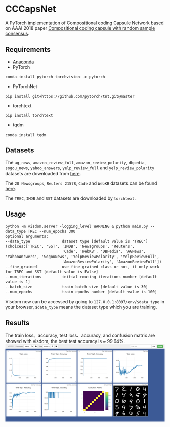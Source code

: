 # CCCapsNet
A PyTorch implementation of Compositional coding Capsule Network based on AAAI 2018 paper [Compositional coding capsule with random sample consensus]().

## Requirements
* [Anaconda](https://www.anaconda.com/download/)
* PyTorch
```
conda install pytorch torchvision -c pytorch
```
* PyTorchNet
```
pip install git+https://github.com/pytorch/tnt.git@master
```
* torchtext
```
pip install torchtext
```
* tqdm
```
conda install tqdm
```

## Datasets
The `ag_news`, `amazon_review_full`, `amazon_review_polarity`, `dbpedia`, `sogou_news`, `yahoo_answers`, `yelp_review_full`
and `yelp_review_polarity` datasets are downloaded from [here](http://goo.gl/JyCnZq).

The `20 Newsgroups`, `Reuters 21578`, `Cade` and `WebKB` datasets can be found [here](http://ana.cachopo.org/datasets-for-single-label-text-categorization).

The `TREC`, `IMDB` and `SST` datasets are downloaded by `torchtext`.

## Usage
```
python -m visdom.server -logging_level WARNING & python main.py --data_type TREC --num_epochs 300
optional arguments:
--data_type              dataset type [default value is 'TREC'](choices:['TREC', 'SST', 'IMDB', 'Newsgroups', 'Reuters', 
                         'Cade', 'WebKB', 'DBPedia', 'AGNews', 'YahooAnswers', 'SogouNews', 'YelpReviewPolarity', 'YelpReviewFull',
                         'AmazonReviewPolarity', 'AmazonReviewFull'])
--fine_grained           use fine grained class or not, it only work for TREC and SST [default value is False]
--num_iterations         initial routing iterations number [default value is 1]
--batch_size             train batch size [default value is 30]
--num_epochs             train epochs number [default value is 100]
```
Visdom now can be accessed by going to `127.0.0.1:8097/env/$data_type` in your browser, 
`$data_type` means the dataset type which you are training.

## Results
The train loss、accuracy, test loss、accuracy, and confusion matrix are showed with visdom,
the best test accuracy is ~ 99.64%.
![result](results/result.png)

